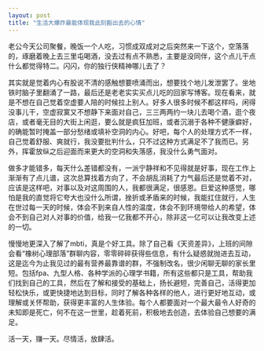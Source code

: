 ```yaml
---
layout: post
title: "生活大爆炸最能体现我此刻豁出去的心情"
---
```

老公今天公司聚餐，晚饭一个人吃，习惯成双成对之后突然来一下这个，空落落的，琢磨着晚上去三里屯喝酒，没去过有点不熟悉，主要是没同伴，这个点儿干点什么都觉得特二。闪闪，你的独行侠精神哪儿去了？  


其实就是觉着内心有股说不清的感触想要喷涌而出，想要找个地儿发泄罢了。坐地铁时脑子里翻涌了一路，最后还是老老实实买点儿吃的回家写博客。现在看来，就是不想在自己觉着空虚要人陪的时候拉上别人。好多人很多时候不都这样吗，闲得没事儿干，空虚寂寞又不想静下来面对自己，三三两两约一块儿去喝个酒，逛个夜店，或者毫无目的大街上闲逛，要么就是疯狂加班，或者沉溺于各种不健康癖好，的确能暂时掩盖一部分愁绪或填补空洞的内心。好吧，每个人的处理方式不一样，自己觉着舒服、爽就行，我没要批判什么，只不过这种方式满足不了我而已。另外，挥霍放纵之后迎面而来更大的空洞和失落感，我没什么勇气面对。  


做多才能错多，每天什么差错都没有，一派宁静祥和不见得就是好事，现在工作上渐渐有了点儿谱，这次总算找着方向了，不会胡乱消耗了力气最后还是觉着不对，应该是这样吧，对事以及对这周围的人，我都很满足，很感恩。巨爱这种感觉，哪怕是我的直觉将它夸大也没什么所谓，挫折或矛盾来的时候，我能扛住就行，人生在世过每一天的时候，体会不到来自人性的温度，体会不到环境带给人的希望，体会不到自己对人对事的价值，给我一亿我都不开心，除非这一亿可以让我改变上述的一切。  


慢慢地更深入了解了mbti，真是个好工具。除了自己看《天资差异》，上班的间隙会看“橡树心理部落”群聊内容，零零碎碎获得些信息，有什么疑惑就抛进去互动，这是迄今为止我见过的最有营养最靠谱的群，不强制改名，很少闲聊无聊的家长里短。包括fpa、九型人格、各种学派的心理学书籍，所有这些都只是工具，帮助我们找到自己的工具，然后在了解和接受的基础上，扬长避短，完善自己，活得更加轻松快乐，或更快捷地达到目标，同时了解各种各样的他人，进行更好地互动，或理解或关怀帮助，获得更丰富的人生体验。每个人都要面对一个最大最令人好奇的未知即是死亡，何不在这一世里，趁着死前，积极地去创造，去体验自己想要的满足。  

活一天，赚一天。尽情活，放肆活。  

							  
		
